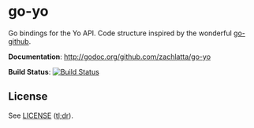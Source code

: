 # go-yo

Go bindings for the Yo API. Code structure inspired by the wonderful
[go-github](https://github.com/google/go-github).

**Documentation**: http://godoc.org/github.com/zachlatta/go-yo

**Build Status**: [![Build Status](https://drone.io/github.com/zachlatta/go-yo/status.png)](https://drone.io/github.com/zachlatta/go-yo/latest)

## License

See [LICENSE](LICENSE) ([tl;dr](https://tldrlegal.com/license/mit-license)).
